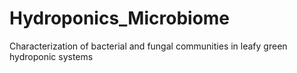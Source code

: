 # Hydroponics_Microbiome
Characterization of bacterial and fungal communities in leafy green hydroponic systems

